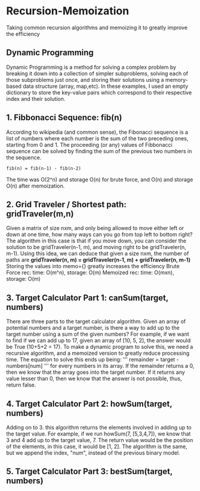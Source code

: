 # Recursion-Memoization
Taking common recursion algorithms and memoizing it to greatly improve the efficiency

## Dynamic Programming
Dynamic Programming is a method for solving a complex problem by breaking it down into a collection of simpler subproblems, solving each of those subproblems just once, and storing their solutions using a memory-based data structure (array, map,etc).
In these examples, I used an empty dictionary to store the key-value pairs which correspond to their respective index and their solution.

## 1. Fibbonacci Sequence: fib(n)
According to wikipedia (and common sense), the Fibonacci sequence is a list of numbers where each number is the sum of the two preceding ones, starting from 0 and 1. The proceeding (or any) values of Fibbonacci sequence can be solved by finding the sum of the previous two numbers in the sequence.
```
fib(n) = fib(n-1) - fib(n-2)
```
The time was O(2^n) and storage O(n) for brute force, and O(n) and storage O(n) after memoization.

## 2. Grid Traveler / Shortest path: gridTraveler(m,n)
Given a matrix of size nxm, and only being allowed to move either left or down at one time, how many ways can you go from top left to bottom right?
The algorithm in this case is that if you move down, you can consider the solution to be gridTraveler(n-1, m), and moving right to be gridTraveler(n, m-1). Using this idea, we can deduce that given a size nxm, the number of paths are **gridTraveler(n, m) = gridTraveler(n-1, m) + gridTraveler(n, m-1)** 
Storing the values into memo={} greatly increases the efficiency
Brute Force rec:
time: O(m^n), storage: O(m)
Memoized rec:
time: O(mxn), storage: O(m)

## 3. Target Calculator Part 1: canSum(target, numbers)
There are three parts to the target calculator algorithm. Given an array of potential numbers and a target number, is there a way to add up to the target number using a sum of the given numbers? For example, if we want to find if we can add up to 17, given an array of [10, 5, 2], the answer would be True (10+5+2 = 17). To make a dynamic program to solve this, we need a recursive algorithm, and a memoized version to greatly reduce processing time. The equation to solve this ends up being: 
'''
remainder = target - numbers[num]
'''
for every numbers in its array. If the remainder returns a 0, then we know that the array goes into the target number. If it returns any value lesser than 0, then we know that the answer is not possible, thus, return false.

## 4. Target Calculator Part 2: howSum(target, numbers)
Adding on to 3. this algorithm returns the elements involved in adding up to the target value. For example, if we run howSum(7, [5,3,4,7]), we know that 3 and 4 add up to the target value, 7. The return value would be the position of the elements, in this case, it would be [1, 2]. The algorithm is the same, but we append the index, "num", instead of the previous binary model.

## 5. Target Calculator Part 3: bestSum(target, numbers)
